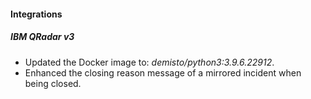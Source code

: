 
#### Integrations
##### IBM QRadar v3
- Updated the Docker image to: *demisto/python3:3.9.6.22912*.
- Enhanced the closing reason message of a mirrored incident when being closed.
